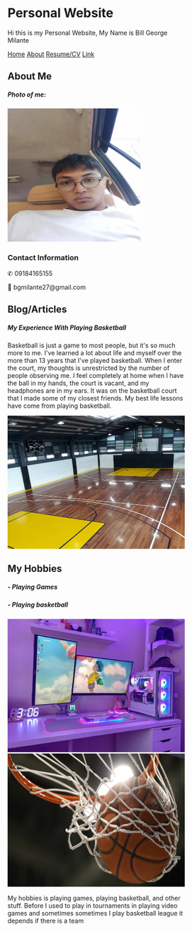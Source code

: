 <!DOCTYPE html>
<html lang="en">
<head>
<title>Page Title</title>
<meta charset="UTF-8">
<meta name="viewport" content="width=device-width, initial-scale=1">
<style>
* {
  box-sizing: border-box;
}

body {
  font-family: Arial, Helvetica, sans-serif;
  margin: 0;
}

.header {
  padding: 80px;
  text-align: center;
  background: #11b8ce;
  color: white;
}

.header h1 {
  font-size: 40px;
}

.navbar {
  overflow: hidden;
  background-color: #333;
}

.navbar a {
  float: left;
  display: block;
  color: white;
  text-align: center;
  padding: 14px 20px;
  text-decoration: none;
}

.navbar a.right {
  float: right;
}

.navbar a:hover {
  background-color: #ddd;
  color: black;
}

.row {  
  display: flex;
  flex-wrap: wrap;
}

.side {
  flex: 30%;
  background-color: #f1f1f1;
  padding: 20px;
}

.main {   
  flex: 70%;
  background-color: white;
  padding: 20px;
}

.fakeimg {
  background-color: #aaa;
  width: 100%;
  padding: 20px;
}


@media screen and (max-width: 700px) {
  .row {   
    flex-direction: column;
  }
}

@media screen and (max-width: 400px) {
  .navbar a {
    float: none;
    width:100%;
  }
}
</style>
</head>
<body>


<div class="header">
  <h1>Personal Website</h1>
  <p>Hi this is my Personal Website, My Name is Bill George Milante</p>
</div>

<div class="navbar">
  <a href="#">Home</a>
  <a href="#">About</a>
  <a href="#">Resume/CV</a>
  <a href="#" class="right">Link</a>
</div>

<div class="row">
  <div class="side">
    <h2>About Me</h2>
    <h5>Photo of me:</h5>
    <img src="bill.png" width="300" height="300">    
    <h3>Contact Information</h3>
    <p>&#9990; 09184165155</p>
    <p>&#x1F4E7; bgmilante27@gmail.com</p>
    <p></p>
  </div>
  <div class="main">
    <h2>Blog/Articles</h2>
    <h5>My Experience With Playing Basketball</h5>
    <p>Basketball is just a game to most people, but it's so much more to me. I've learned a lot about life and myself over the more than 13 years that I've played basketball. When I enter the court, my thoughts is unrestricted by the number of people observing me. I feel completely at home when I have the ball in my hands, the court is vacant, and my headphones are in my ears.  It was on the basketball court that I made some of my closest friends. My best life lessons have come from playing basketball.</p>    
    <img src="basketball court.jpg" width="400" height="300">
    <br>
    <h2>My Hobbies</h2>
    <h5>- Playing Games</h5>
    <h5>- Playing basketball</h5>
    <img src="pc setup.jpg" width="400" height="300"> <img src="basketball.jpg" width="400" height="300">
    <p> My hobbies is playing games, playing basketball, and other stuff. Before I used to play in tournaments in playing video games and sometimes sometimes I play basketball league it depends if there is a team</p>
  </div>
</div>

</body>
</html>

